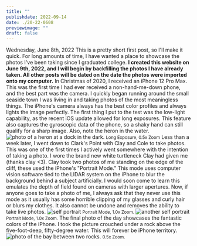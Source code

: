 ```yaml
---
title: ""
publishdate: 2022-09-14
date: ./20-22-0608
previewimage: ""
draft: false
---
```


Wednesday, June 8th, 2022
This is a pretty short first post, so I'll make it quick.  For long amounts of time, I have wanted a place to showcase the photos I've been taking since I graduated college.  <strong>I created this website on June 9th, 2022, and I will begin by backfilling the photos I have already taken.  All other posts will be dated on the date the photos were imported onto my computer.</strong>
In Christmas of 2020, I received an iPhone 12 Pro Max.  This was the first time I had ever received a non-hand-me-down phone, and the best part was the camera.  I quickly began running around the small seaside town I was living in and taking photos of the most meaningless things.  The iPhone's camera always has the best color profiles and always lights the image perfectly.
The first thing I put to the test was the low-light capability, as the recent iOS update allowed for long exposures.  This feature also captures the gyroscopic data of the phone, so a shaky hand can still qualify for a sharp image.  Also, note the heron in the water.
<img src="https://hsaliba-photo.us-southeast-1.linodeobjects.com/misc/IMG_0072.jpeg" alt="photo of a heron at a dock in the dark.">
<small>Long Exposure, 0.5x Zoom</small>
Less than a week later, I went down to Clark's Point with Clay and Cole to take photos.  This was one of the first times I actively went somewhere with the intention of taking a photo.  I wore the brand new white turtleneck Clay had given me (thanks clay &lt;3).
Clay took two photos of me standing on the edge of the cliff, these used the iPhone's "Portrait Mode."  This mode uses computer vision software tied to the LIDAR system on the iPhone to blur the background behind a subject artificially.  I would soon come to learn this emulates the depth of field found on cameras with larger apertures.  Now, if anyone goes to take a photo of me, I always ask that they never use this mode as it usually has some horrible clipping of my glasses and curly hair or blurs my clothes.  It also cannot be undone and removes the ability to take live photos.
<img src="https://hsaliba-photo.us-southeast-1.linodeobjects.com/Profile%20Photos/IMG_0145.jpeg" alt="self portrait">
<small>Portrait Mode, 1.0x Zoom.</small>
<img src="https://hsaliba-photo.us-southeast-1.linodeobjects.com/Profile%20Photos/IMG_0146.jpeg" alt="another self portrait">
<small>Portrait Mode, 1.0x Zoom.</small>
The final photo of the day showcases the fantastic colors of the iPhone.  I took the picture crouched under a rock above the five-foot-deep, fifty-degree water.  This will forever be iPhone territory.
<img src="https://hsaliba-photo.us-southeast-1.linodeobjects.com/Wallpapers/IMG_0156.jpeg" alt="photo of the bay between two rocks.">
<small>0.5x Zoom.</small>
